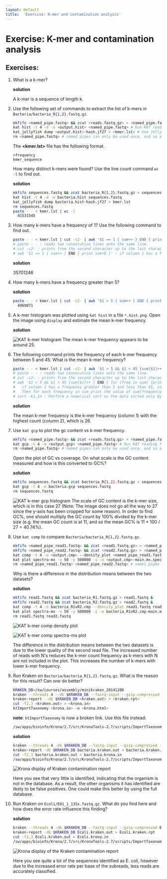 ```yaml
---
layout: default
title:  'Exercise: K-mer and contamination analysis'
---
```


# Exercise: K-mer and contamination analysis

## Exercises:

1. What is a k-mer?

	**solution**
	
	A k-mer is a sequence of length k.

2. Use the following set of commands to extract the list of k-mers in `Bacteria/bacteria_R{1,2}.fastq.gz`.
	
	```bash
	mkfifo <named_pipe.fastq> && zcat <reads.fastq.gz> > <named_pipe.fastq> & # Make a named pipe and run in the background
	kat hist -t 4 -d -o <output.hist> <named_pipe.fastq> # Run KAT reading from the named pipe
	kat_jellyfish dump <output.hist>-hash.jf27 > <kmer.lst> # Use Jellyfish to print out a human readable list
	rm <named_pipe.fastq> # named pipes can only be used once, and so are removed after use.
	```
	The **<kmer.lst>** file has the following format.
	```
	>frequency
	kmer_sequence
	```
	How many distinct k-mers were found? Use the line count command `wc -l` to find out.

	**solution**
	
	```bash
	mkfifo sequences.fastq && zcat bacteria_R{1,2}.fastq.gz > sequences.fastq &
	kat hist -t 4 -d -o bacteria.hist sequences.fastq
	kat_jellyfish dump bacteria.hist-hash.jf27 > kmer.lst
	rm sequences.fastq
	paste - - < kmer.lst | wc -l
	  41531545
	```

3. How many k-mers have a frequency of 1?  Use the following command to find out.
	```bash
	paste - - < kmer.lst | cut -c2- | awk '$1 == 1 { sum++ } END { print sum+0 }'
	# paste - - : reads two consecutive lines onto the same line.
	# cut -c2- : prints from the second character up to the last character in a line.
	# awk '$1 == 1 { sum++ } END { print sum+0 }' : if column 1 has a frequency of 1, increase the variable "sum". Print the value of "sum" at the end.
	```
	
	**solution**
	
	35701246

4. How many k-mers have a frequency greater than 5?
	
	**solution**
	
	```bash
	paste - - < kmer.lst | cut -c2- | awk '$1 > 5 { sum++ } END { print sum+0 }'
	  4969071
	```

5. A k-mer histogram was plotted using `kat hist` in a file `*.hist.png`. Open the image using `display` and estimate the mean k-mer frequency.
	
	**solution**
	
	![KAT k-mer histogram](images/bacteria.hist.png)
	The mean k-mer frequency appears to be around 25.

6. The following command prints the frequency of each k-mer frequency between 5 and 45. What is the mean k-mer frequency?
	```bash
	paste - - < kmer.lst | cut -c2- | awk '$1 > 5 && $1 < 45 {sum[$1]++ } END { for (freq in sum) {print freq" "sum[freq]} }' | sort -k1,1n
	# paste - - : reads two consecutive lines onto the same line.
	# cut -c2- : prints from the second character up to the last character in a line.
	# awk '$1 > 5 && $1 < 45 {sum[$1]++ } END { for (freq in sum) {print freq" "sum[freq]} }' :
	# 	if column 1 has a frequency greater than 5 and less than 45, increase the value of the array "sum[frequency]" by 1.
	# 	Then for each frequency in sum print the value of sum[frequency] at the end.
	# sort -k1,1n : Perform a numerical sort on the data sorted only by column 1
	```
	
	**solution**
	
	The mean k-mer frequency is the k-mer frequency (column 1) with the highest count (column 2), which is 26.

7. Use `kat gcp` to plot the gc content vs k-mer frequency.
	```bash
	mkfifo <named_pipe.fastq> && zcat <reads.fastq.gz> > <named_pipe.fastq> & # Make a named pipe and run in the background
	kat gcp -t 4 -o <output.gcp> <named_pipe.fastq> # Run KAT reading from the named pipe
	rm <named_pipe.fastq> # named pipes can only be used once, and so are removed after use.
	```
	Open the plot of GC vs coverage. On what scale is the GC content measured and how is this converted to GC%?

	**solution**
	
	```bash
	mkfifo sequences.fastq && zcat bacteria_R{1,2}.fastq.gz > sequences.fastq &
	kat gcp -t 4 -o bacteria.gcp sequences.fastq
	rm sequences.fastq
	```
	
	![KAT k-mer gcp histogram](images/bacteria.gcp.mx.png)
	The scale of GC content is the k-mer size, which is in this case 27 (Note: The image
	does not go all the way to 27 since the y-axis has been cropped for some reason).
	In order to find GC%, one should multiply the GC count by 100% divided by the k-mer size
	(e.g. the mean GC count is at 11, and so the mean GC% is 11 * 100 / 27 = 40.74%). 	 

8. Use `kat comp` to compare `Bacteria/bacteria_R{1,2}.fastq.gz`.
	```bash
	mkfifo <named_pipe_read1.fastq> && zcat <read1.fastq.gz> > <named_pipe_read1.fastq> & # Make a named pipe for read 1 and run in background
	mkfifo <named_pipe_read2.fastq> && zcat <read2.fastq.gz> > <named_pipe_read2.fastq> & # Make a named pipe for read 2 and run in background
	kat comp -t 4 -o <output.cmp> --density_plot <named_pipe_read1.fastq> <named_pipe_read2.fastq> # run KAT on the named pipes and print a density plot
	kat plot spectra-mx -x 50 -y 500000 -i -o <output.cmp>-main.mx.spectra-mx.png <output.cmp>-main.mx # Make a spectra-mx plot
	rm <named_pipe_read1.fastq> <named_pipe_read2.fastq> # names pipes can only be used once, and so are removed after use
	```

	Why is there a difference in the distribution means between the two datasets?

	**solution**
	
	```bash
	mkfifo read1.fastq && zcat bacteria_R1.fastq.gz > read1.fastq &
	mkfifo read2.fastq && zcat bacteria_R2.fastq.gz > read2.fastq &
	kat comp -t 4 -o bacteria_R1vR2.cmp --density_plot read1.fastq read2.fastq
	kat plot spectra-mx -x 50 -y 500000 -i -o bacteria_R1vR2.cmp-main.mx.spectra-mx.png bacteria_R1vR2.cmp-main.mx
	rm read1.fastq read2.fastq
	```
	
	![KAT k-mer comp density plot](images/bacteria_R1vR2.cmp-main.mx.density.png)
	
	![KAT k-mer comp spectra-mx plot](images/bacteria_R1vR2.cmp-main.mx.spectra-mx.png)
	
	The difference in the distribution means between the two datasets is due to the lower quality
	of the second read file. The increased number of reads with N's reduces the k-mer count frequency
	as k-mers with N are not included in the plot. This increases the number of k-mers with
	lower k-mer frequency.

9. Run Kraken on `Bacteria/bacteria_R{1,2}.fastq.gz`. What is the reason for this result? Can one do better?
	```bash
	KRAKEN_DB=/sw/courses/assembly/minikraken_20141208
	kraken --threads 4 --db $KRAKEN_DB --fastq-input --gzip-compressed --paired <read_{1,2}.fastq.gz> > <kraken.out>
	kraken-report --db $KRAKEN_DB <kraken.out> > <kraken.rpt>
	cut -f2,3 <kraken.out> > <krona.in>
	ktImportTaxonomy <krona.in> -o <krona.html>
	```

	**note**: `ktImportTaxonomy` is now a broken link. Use this file instead:
	```bash
	/sw/apps/bioinfo/Krona/2.7/src/KronaTools-2.7/scripts/ImportTaxonomy.pl
	```

	**solution**
	
	```bash
	kraken --threads 4 -db $KRAKEN_DB --fastq-input --gzip-compressed --paired bacteria_R{1,2}.fastq.gz > bacteria.kraken.out
	kraken-report -db $KRAKEN_DB bacteria.kraken.out > bacteria.kraken.rpt
	cut -f2,3 bacteria.kraken.out > bacteria.krona.in
	/sw/apps/bioinfo/Krona/2.7/src/KronaTools-2.7/scripts/ImportTaxonomy.pl bacteria.krona.in -o bacteria.krona.html
	```
	
	![Krona display of Kraken contamination report](images/bacteria.kraken.svg)
	
	Here you see that very little is identified, indicating that the organism is not in the
	database. As a result, the other organisms it has identified are likely to be false positives.
	One could make this better by using the full database.

10. Run Kraken on `Ecoli/E01_1_135x.fastq.gz`. What do you find here and how does the error rate influence this finding?

	**solution**
	
	```bash
	kraken --threads 4 -db $KRAKEN_DB --fastq-input --gzip-compressed E01_1_135x.fastq.gz > Ecoli.kraken.out
	kraken-report -db $KRAKEN_DB Ecoli.kraken.out > Ecoli.kraken.rpt
	cut -f2,3 Ecoli.kraken.out > Ecoli.krona.in
	/sw/apps/bioinfo/Krona/2.7/src/KronaTools-2.7/scripts/ImportTaxonomy.pl Ecoli.krona.in -o Ecoli.krona.html
	```
	
	![Krona display of the Kraken contamination report](images/Ecoli.kraken.svg)
	
	Here you see quite a lot of the sequences identified as E. coli, however due to
	the increased error rate per base of the subreads, less reads are accurately classified.  
